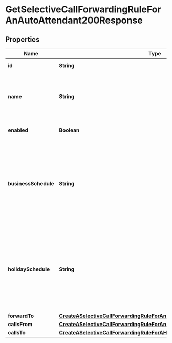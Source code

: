 

# GetSelectiveCallForwardingRuleForAnAutoAttendant200Response


## Properties

| Name | Type | Description | Notes |
|------------ | ------------- | ------------- | -------------|
|**id** | **String** | Unique ID for the rule. |  |
|**name** | **String** | Unique name for the selective rule in the auto attendant. |  |
|**enabled** | **Boolean** | Reflects if rule is enabled. |  |
|**businessSchedule** | **String** | Name of the location&#39;s business schedule which determines when this selective call forwarding rule is in effect. |  |
|**holidaySchedule** | **String** | Name of the location&#39;s holiday schedule which determines when this selective call forwarding rule is in effect. |  [optional] |
|**forwardTo** | [**CreateASelectiveCallForwardingRuleForAnAutoAttendantRequestForwardTo**](CreateASelectiveCallForwardingRuleForAnAutoAttendantRequestForwardTo.md) |  |  |
|**callsFrom** | [**CreateASelectiveCallForwardingRuleForAnAutoAttendantRequestCallsFrom**](CreateASelectiveCallForwardingRuleForAnAutoAttendantRequestCallsFrom.md) |  |  |
|**callsTo** | [**CreateASelectiveCallForwardingRuleForAHuntGroupRequestCallsTo**](CreateASelectiveCallForwardingRuleForAHuntGroupRequestCallsTo.md) |  |  |



